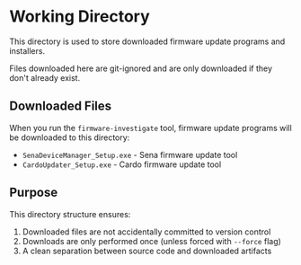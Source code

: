 # Working Directory

This directory is used to store downloaded firmware update programs and installers.

Files downloaded here are git-ignored and are only downloaded if they don't already exist.

## Downloaded Files

When you run the `firmware-investigate` tool, firmware update programs will be downloaded to this directory:

- `SenaDeviceManager_Setup.exe` - Sena firmware update tool
- `CardoUpdater_Setup.exe` - Cardo firmware update tool

## Purpose

This directory structure ensures:
1. Downloaded files are not accidentally committed to version control
2. Downloads are only performed once (unless forced with `--force` flag)
3. A clean separation between source code and downloaded artifacts

